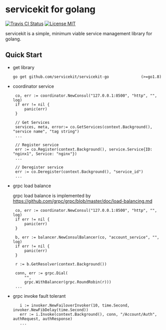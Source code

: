 # servicekit for golang

[![Travis CI Status](https://travis-ci.org/servicekit/servicekit-go.svg?branch=master)](https://travis-ci.org/servicekit/servicekit-go)
[![License MIT](https://img.shields.io/badge/license-MIT-blue.svg)](https://raw.githubusercontent.com/fabiolb/fabio/master/LICENSE)

servicekit is a simple, minimum viable service management library for
golang.

## Quick Start

* get library
  ```
  go get github.com/servicekit/servicekit-go              (>=go1.8)
  ```

* coordinator service
   ```
	co, err := coordinator.NewConsul("127.0.0.1:8500", "http", "", log)
	if err != nil {
		panic(err)
	}

	// Get Services
	services, meta, error:= co.GetServices(context.Background(), "service name", "tag string")
	...

	// Register service
	err := co.Register(context.Background(), service.Service{ID: "nginx1", Service: "nginx"})
	...

	// Deregister service
	err := co.Deregister(context.Background(), "service_id")
	...

   ```

* grpc load balance

   grpc load balance is implemented by https://github.com/grpc/grpc/blob/master/doc/load-balancing.md
   ```
	co, err := coordinator.NewConsul("127.0.0.1:8500", "http", "", log)
	if err != nil {
		panic(err)
	}

	b, err := balancer.NewConsulBalancer(co, "account_service", "", log)
	if err != nil {
		panic(err)
	}

	r := b.GetResolver(context.Background())

	conn, err := grpc.Dial(
		"",
		grpc.WithBalancer(grpc.RoundRobin(r)))
	...

* grpc invoke fault tolerant
  ```
	 i := invoker.NewFailoverInvoker(10, time.Second, invoker.NewFibDelay(time.Second))
	 err := i.Invoke(context.Background(), conn, "/Account/Auth", authRequest, authResponse)
	 ...
